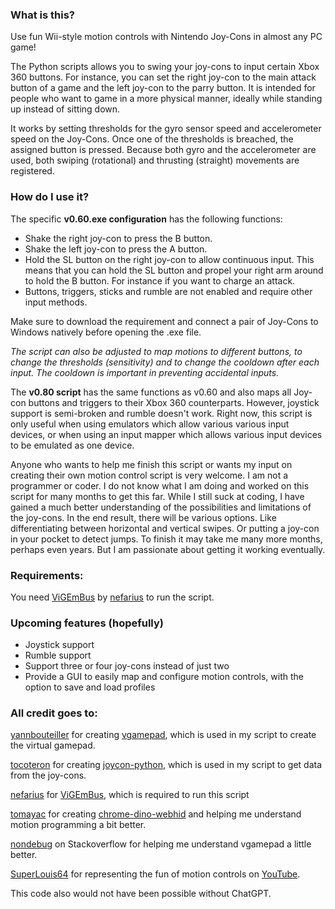 ### What is this?
Use fun Wii-style motion controls with Nintendo Joy-Cons in almost any PC game!

The Python scripts allows you to swing your joy-cons to input certain Xbox 360 buttons. For instance, you can set the right joy-con to the main attack button of a game and the left joy-con to the parry button. It is intended for people who want to game in a more physical manner, ideally while standing up instead of sitting down.

It works by setting thresholds for the gyro sensor speed and accelerometer speed on the Joy-Cons. Once one of the thresholds is breached, the assigned button is pressed. Because both gyro and the accelerometer are used, both swiping (rotational) and thrusting (straight) movements are registered.

### How do I use it?

The specific **v0.60.exe configuration** has the following functions:
- Shake the right joy-con to press the B button.
- Shake the left joy-con to press the A button.
- Hold the SL button on the right joy-con to allow continuous input. This means that you can hold the SL button and propel your right arm around to hold the B button. For instance if you want to charge an attack.
- Buttons, triggers, sticks and rumble are not enabled and require other input methods.

Make sure to download the requirement and connect a pair of Joy-Cons to Windows natively before opening the .exe file.

_The script can also be adjusted to map motions to different buttons, to change the thresholds (sensitivity) and to change the cooldown after each input. The cooldown is important in preventing accidental inputs._

The **v0.80 script** has the same functions as v0.60 and also maps all Joy-con buttons and triggers to their Xbox 360 counterparts. However, joystick support is semi-broken and rumble doesn't work. Right now, this script is only useful when using emulators which allow various various input devices, or when using an input mapper which allows various input devices to be emulated as one device.

Anyone who wants to help me finish this script or wants my input on creating their own motion control script is very welcome. I am not a programmer or coder. I do not know what I am doing and worked on this script for many months to get this far. While I still suck at coding, I have gained a much better understanding of the possibilities and limitations of the joy-cons. In the end result, there will be various options. Like differentiating between horizontal and vertical swipes. Or putting a joy-con in your pocket to detect jumps. To finish it may take me many more months, perhaps even years. But I am passionate about getting it working eventually.

### Requirements:

You need [ViGEmBus](https://github.com/nefarius/ViGEmBus) by [nefarius](https://github.com/nefarius) to run the script.

### Upcoming features (hopefully)

- Joystick support
- Rumble support
- Support three or four joy-cons instead of just two
- Provide a GUI to easily map and configure motion controls, with the option to save and load profiles

### All credit goes to:

[yannbouteiller](https://github.com/yannbouteiller) for creating [vgamepad](https://github.com/yannbouteiller/vgamepad), which is used in my script to create the virtual gamepad.

[tocoteron](https://github.com/tocoteron) for creating [joycon-python](https://github.com/tocoteron/joycon-python), which is used in my script to get data from the joy-cons.

[nefarius](https://github.com/nefarius) for [ViGEmBus](https://github.com/nefarius/ViGEmBus), which is required to run this script

[tomayac](https://github.com/tomayac) for creating [chrome-dino-webhid](https://github.com/tomayac/chrome-dino-webhid) and helping me understand motion programming a bit better.

[nondebug](https://stackoverflow.com/users/6529658/nondebug) on Stackoverflow for helping me understand vgamepad a little better.

[SuperLouis64](https://www.youtube.com/@SuperLouis64) for representing the fun of motion controls on [YouTube](https://www.youtube.com/@SuperLouis64).

This code also would not have been possible without ChatGPT.
